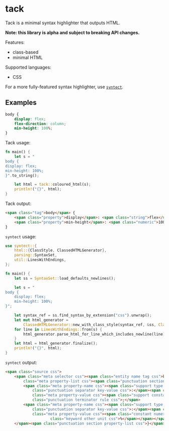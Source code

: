 # tack

Tack is a minimal syntax highlighter that outputs HTML.

**Note: this library is alpha and subject to breaking API changes.** 


Features:
 - class-based
 - minimal HTML

Supported languages:
 - CSS

 For a more fully-featured syntax highlighter, use [`syntect`](https://github.com/trishume/syntect).


## Examples

```css
body {
	display: flex;
	flex-direction: column;
	min-height: 100%;
}
```

Tack usage:
```rust
fn main() {
	let s = "
body {
display: flex;
min-height: 100%;
}".to_string();

	let html = tack::coloured_html(s);
	println!("{}", html);
}
```

Tack output:
```html
<span class="tag">body</span> {
	<span class="property">display</span>: <span class="string">flex</span>;
	<span class="property">min-height</span>: <span class="numeric">100%</span>;
}
```

`syntect` usage:
```rust
use syntect::{
    html::{ClassStyle, ClassedHTMLGenerator},
    parsing::SyntaxSet,
    util::LinesWithEndings,
};

fn main() {
    let ss = SyntaxSet::load_defaults_newlines();

    let s = "
body {
    display: flex;
    min-height: 100%;
}";

    let syntax_ref = ss.find_syntax_by_extension("css").unwrap();
    let mut html_generator =
        ClassedHTMLGenerator::new_with_class_style(syntax_ref, &ss, ClassStyle::Spaced);
    for line in LinesWithEndings::from(s) {
        html_generator.parse_html_for_line_which_includes_newline(line);
    }
    let html = html_generator.finalize();
    println!("{}", html);
}
```

`syntect` output:
```html
<span class="source css">
	<span class="meta selector css"><span class="entity name tag css">body</span> </span><span
		class="meta property-list css"><span class="punctuation section property-list css">{</span>
		<span class="meta property-name css"><span class="support type property-name css">display</span></span><span
			class="punctuation separator key-value css">:</span><span class="meta property-value css"> </span><span
			class="meta property-value css"><span class="support constant property-value css">flex</span></span><span
			class="punctuation terminator rule css">;</span>
		<span class="meta property-name css"><span class="support type property-name css">min-height</span></span><span
			class="punctuation separator key-value css">:</span><span class="meta property-value css"> </span><span
			class="meta property-value css"><span class="constant numeric css">100<span
					class="keyword other unit css">%</span></span></span><span class="punctuation terminator rule css">;</span>
	</span><span class="punctuation section property-list css">}</span></span>
```

